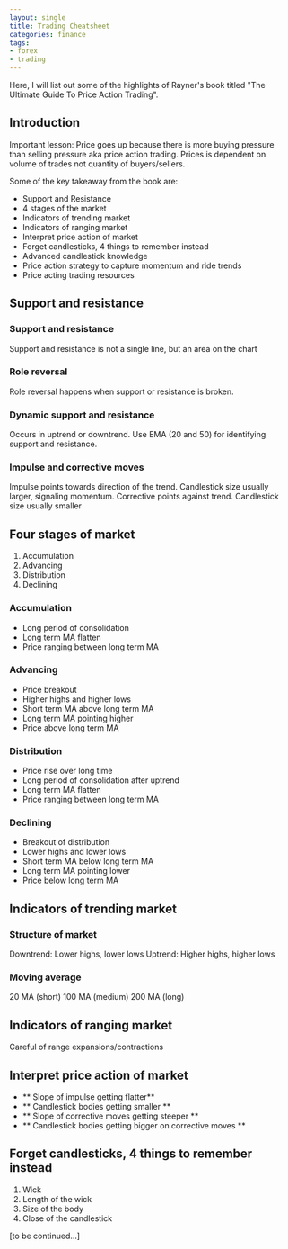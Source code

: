 ```yaml
---
layout: single
title: Trading Cheatsheet
categories: finance
tags: 
- forex
- trading
---
```


Here, I will list out some of the highlights of Rayner's book titled "The Ultimate Guide To Price Action Trading".

## Introduction
Important lesson: Price goes up because there is more buying pressure than selling pressure aka price action trading.
Prices is dependent on volume of trades not quantity of buyers/sellers.

Some of the key takeaway from the book are:
- Support and Resistance
- 4 stages of the market
- Indicators of trending market
- Indicators of ranging market
- Interpret price action of market
- Forget candlesticks, 4 things to remember instead
- Advanced candlestick knowledge
- Price action strategy to capture momentum and ride trends
- Price acting trading resources

## Support and resistance
### Support and resistance
Support and resistance is not a single line, but an area on the chart

### Role reversal
Role reversal happens when support or resistance is broken.

### Dynamic support and resistance
Occurs in uptrend or downtrend. Use EMA (20 and 50) for identifying support and resistance.

### Impulse and corrective moves
Impulse points towards direction of the trend. Candlestick size usually larger, signaling momentum.
Corrective points against trend. Candlestick size usually smaller

## Four stages of market
1. Accumulation
2. Advancing
3. Distribution
4. Declining

### Accumulation
- Long period of consolidation
- Long term MA flatten
- Price ranging between long term MA

### Advancing
- Price breakout
- Higher highs and higher lows
- Short term MA above long term MA
- Long term MA pointing higher
- Price above long term MA

### Distribution
- Price rise over long time
- Long period of consolidation after uptrend
- Long term MA flatten
- Price ranging between long term MA

### Declining
- Breakout of distribution 
- Lower highs and lower lows
- Short term MA below long term MA
- Long term MA pointing lower
- Price below long term MA

## Indicators of trending market
### Structure of market
Downtrend: Lower highs, lower lows
Uptrend: Higher highs, higher lows

### Moving average
20 MA (short)
100 MA (medium)
200 MA (long)

## Indicators of ranging market
Careful of range expansions/contractions

## Interpret price action of market
- ** Slope of impulse getting flatter**
- ** Candlestick bodies getting smaller **
- ** Slope of corrective moves getting steeper **
- ** Candlestick bodies getting bigger on corrective moves **

## Forget candlesticks, 4 things to remember instead
1. Wick
2. Length of the wick
3. Size of the body
4. Close of the candlestick

[to be continued...]